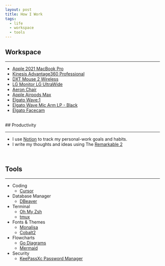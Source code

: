 ```yaml
---
layout: post
title: How I Work
tags:
  - life
  - workspace
  - tools
---
```


## Workspace

---

- [Apple 2021 MacBook Pro](https://www.amazon.es/Apple-MacBook-16-polegadas-Maxcessador-GPU-32%E2%80%91Core/dp/B09JRC9FBZ/ref=sr_1_1?crid=18KM4G75DLDW5&keywords=macbook+pro+m1+16+pulgadas+32gb&qid=1679769249&sprefix=%2Caps%2C89&sr=8-1)
- [Kinesis Advantage360 Professional](https://kinesis-ergo.com/shop/adv360pro)
- [DXT Mouse 2 Wireless](https://www.dxtmouse.com/dxt-mouse-2-wireless-ergonomic-mouse/)
- [LG Monitor LG UltraWide](https://www.lg.com/es/monitores/lg-34wn750-b)
- [Aeron Chair](https://store.hermanmiller.com/office-chairs-aeron/aeron-chair/2195348.html?lang=en_US&sku=100073872)
- [Apple Airpods Max](https://www.apple.com/airpods-max/)
- [Elgato Wave:1](https://help.elgato.com/hc/en-us/articles/360044715492-Elgato-Wave-1-Product-Trailer-Video-)
- [Elgato Wave Mic Arm LP - Black](https://www.elgato.com/es/en/p/wave-mic-arm-lp)
- [Elgato Facecam](https://www.elgato.com/us/en/p/facecam)

<br>
## Productivity

---

- I use [Notion](https://www.notion.so/) to track my personal-work goals and habits.
- I write my thoughts and ideas using The [Remarkable 2](https://remarkable.com/store/remarkable-2)
  
<br>

## Tools

---

- Coding
  - [Cursor](https://www.cursor.com/)
- Database Manager
  - [DBeaver](https://dbeaver.io/)
- Terminal
  - [Oh My Zsh](https://ohmyz.sh/)
  - [tmux](https://github.com/tmux/tmux/wiki)
- Fonts & Themes
  - [Monalisa](https://www.monolisa.dev/)
  - [Cobalt2](https://github.com/wesbos/cobalt2)
- Flowcharts
  - [Go Diagrams](https://github.com/jfernancordova/go-diagrams)
  - [Mermaid](https://mermaid.js.org/)
- Security
  - [KeePassXc Password Manager](https://keepassxc.org/)
